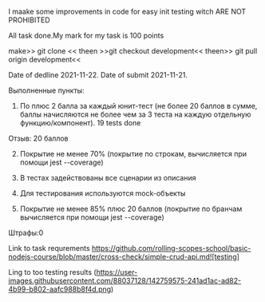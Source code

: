 I maake some improvements in code for easy init testing witch ARE NOT PROHIBITED

All task done.My mark for my task is 100 points


make>> git clone << theen  >>git checkout development<< theen>> git pull origin development<<

Date of dedline  2021-11-22.
Date of submit   2021-11-21.



Выполненные пункты:

1) По плюс 2 балла за каждый юнит-тест (не более 20 баллов в сумме, баллы начисляются не более чем за 3 теста на каждую отдельную функцию/компонент). 19 tests done

Отзыв: 20 баллов

2) Покрытие не менее 70% (покрытие по строкам, вычисляется при помощи jest --coverage) 

3) В тестах задействованы все сценарии из описания 

4) Для тестирования используются mock-объекты 

5) Покрытие не менее 85% плюс 20 баллов (покрытие по бранчам вычисляется при помощи jest --coverage) 


Штрафы:0






Link to task requrements https://github.com/rolling-scopes-school/basic-nodejs-course/blob/master/cross-check/simple-crud-api.md![testing]



Ling to too testing results
(https://user-images.githubusercontent.com/88037128/142759575-241ad1ac-ad82-4b99-b802-aafc988b8f4d.png)
